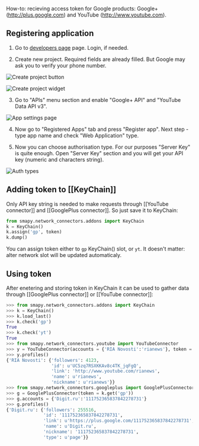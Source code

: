 How-to: recieving access token for Google products: Google+ (http://plus.google.com) and YouTube (http://www.youtube.com).

## Registering application

1. Go to [developers page](https://cloud.google.com/console) page. Login, if needed.

2. Create new project. Required fields are already filled. But Google may ask you to verify your phone number.

 ![Create project button](https://dl.dropboxusercontent.com/u/81437006/smapy/token_go_1.PNG)

 ![Create project widget](https://dl.dropboxusercontent.com/u/81437006/smapy/token_go_2.PNG)

3. Go to "APIs" menu section and enable "Google+ API" and "YouTube Data API v3".

 ![App settings page](https://dl.dropboxusercontent.com/u/81437006/smapy/token_go_3.PNG)

4. Now go to "Registered Apps" tab and press "Register app". Next step - type app name and check "Web Application" type.

5. Now you can choose authorisation type. For our purposes "Server Key" is quite enough. Open "Server Key" section and you will get your API key (numeric and characters string).

 ![Auth types](https://dl.dropboxusercontent.com/u/81437006/smapy/token_go_4.PNG)

## Adding token to [[KeyChain]]

Only API key string is needed to make requests through [[YouTube connector]] and [[GooglePlus connector]]. So just save it to KeyChain:

```python
from smapy.network_connectors.addons import KeyChain
k = KeyChain()
k.assign('gp', token)
k.dump()
```

You can assign token either to `gp` KeyChain() slot, or `yt`. It doesn't matter: alter network slot will be updated automaticaly.

## Using token

After enetering and storing token in KeyChain it can be used to gather data through [[GooglePlus connector]] or [[YouTube connector]]:

```python
>>> from smapy.network_connectors.addons import KeyChain
>>> k = KeyChain()
>>> k.load_last()
>>> k.check('gp')
True
>>> k.check('yt')
True
>>> from smapy.network_connectors.youtube import YouTubeConnector
>>> y = YouTubeConnector(accounts = {'RIA Novosti':'rianews'}, token = k.get('yt'))
>>> y.profiles()
{'RIA Novosti': {'followers': 4123,
                 'id': u'UC5zq7RSXKKAv8c4TK_jqFgQ',
                 'link': 'http://www.youtube.com/rianews',
                 'name': u'rianews',
                 'nickname': u'rianews'}}
>>> from smapy.network_connectors.googleplus import GooglePlusConnector
>>> g = GooglePlusConnector(token = k.get('gp'))
>>> g.accounts = {'Digit.ru':'111752365837842278731'}
>>> g.profiles()
{'Digit.ru': {'followers': 255516,
              'id': '111752365837842278731',
              'link': u'https://plus.google.com/111752365837842278731',
              'name': u'Digit.ru',
              'nickname': '111752365837842278731',
              'type': u'page'}}
```